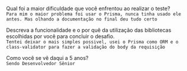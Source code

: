 Qual foi a maior dificuldade que você enfrentou ao realizar o teste? <br>
`Para mim o maior problema foi usar o Prisma, nunca tinha usado ele antes. Mas olhando a documentação no final deu tudo certo`

Descreva a funcionalidade e o por quê da utilização das bibliotecas escolhidas por você para concluir o desafio. <br>
`Tentei deixar o mais simples possivel, usei o Prisma como ORM e o class-validator para fazer a validação do body da requisição`

Como você se vê daqui a 5 anos?<br>
`Sendo Desenvolvedor Sênior`